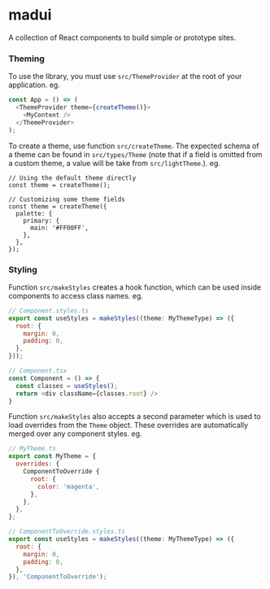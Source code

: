 # madui

A collection of React components to build simple or prototype sites.

### Theming

To use the library, you must use `src/ThemeProvider` at the root of
your application. eg.

```javascript
const App = () => (
  <ThemeProvider theme={createTheme()}>
    <MyContent />
  </ThemeProvider>
);
```

To create a theme, use function `src/createTheme`. The expected schema
of a theme can be found in `src/types/Theme` (note that if a field is
omitted from a custom theme, a value will be take from
`src/lightTheme`.). eg.

```
// Using the default theme directly
const theme = createTheme();

// Customizing some theme fields
const theme = createTheme({
  palette: {
    primary: {
      main: '#FF00FF',
    },
  },
});
```

### Styling

Function `src/makeStyles` creates a hook function, which can be used inside
components to access class names. eg.

```javascript
// Component.styles.ts
export const useStyles = makeStyles((theme: MyThemeType) => ({
  root: {
    margin: 0,
    padding: 0,
  },
}));

// Component.tsx
const Component = () => {
  const classes = useStyles();
  return <div className={classes.root} />
}
```

Function `src/makeStyles` also accepts a second parameter which is used to
load overrides from the `Theme` object. These overrides are automatically merged
over any component styles. eg.

```javascript
// MyTheme.ts
export const MyTheme = {
  overrides: {
    ComponentToOverride {
      root: {
        color: 'magenta',
      },
    },
  },
};

// ComponentToOverride.styles.ts
export const useStyles = makeStyles((theme: MyThemeType) => ({
  root: {
    margin: 0,
    padding: 0,
  },
}), 'ComponentToOverride');
```
